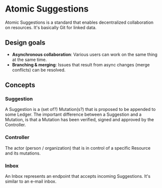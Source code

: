 # Atomic Suggestions

Atomic Suggestions is a standard that enables decentralized collaboration on resources.
It's basically Git for linked data.

## Design goals

- **Asynchronous collaboration**: Various users can work on the same thing at the same time.
- **Branching & merging**: Issues that result from async changes (merge conflicts) can be resolved.

## Concepts

### Suggestion

<!-- Perhaps suggestions are too similar to Mutations, and should be merged into a single concept? -->

A Suggestion is a (set of?) Mutation(s?) that is proposed to be appended to some Ledger.
The important difference between a Suggestion and a Mutation, is that a Mutation has been verified, signed and approved by the Controller.

### Controller

The actor (person / organization) that is in control of a specific Resource and its mutations.

### Inbox

An Inbox represents an endpoint that accepts incoming Suggestions.
It's similar to an e-mail inbox.
